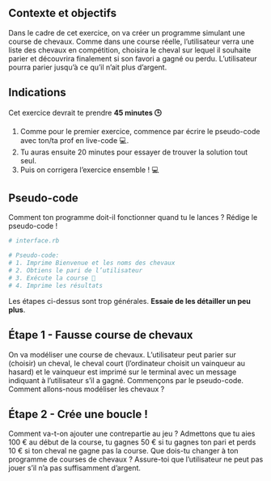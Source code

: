 ## Contexte et objectifs

Dans le cadre de cet exercice, on va créer un programme simulant une
course de chevaux. Comme dans une course réelle, l’utilisateur
verra une liste des chevaux en compétition, choisira le cheval sur
lequel il souhaite parier et découvrira finalement si son favori a
gagné ou perdu. L’utilisateur pourra parier jusqu’à ce qu’il
n’ait plus d’argent.

## Indications

Cet exercice devrait te prendre **45 minutes 🕒**

1.  Comme pour le premier exercice, commence par écrire le pseudo-code
    avec ton/ta prof en live-code 💻.
2.  Tu auras ensuite 20 minutes pour essayer de trouver la solution
    tout seul.
3.  Puis on corrigera l’exercice ensemble ! 💻

## Pseudo-code

Comment ton programme doit-il fonctionner quand tu le lances ? Rédige le
pseudo-code !

```ruby
# interface.rb

# Pseudo-code:
# 1. Imprime Bienvenue et les noms des chevaux
# 2. Obtiens le pari de l’utilisateur
# 3. Exécute la course 🐴
# 4. Imprime les résultats
```

Les étapes ci-dessus sont trop générales. **Essaie de les détailler un
peu plus**.

## Étape 1 - Fausse course de chevaux

On va modéliser une course de chevaux. L’utilisateur peut parier
sur (choisir) un cheval, le cheval court (l’ordinateur choisit un
vainqueur au hasard) et le vainqueur est imprimé sur le terminal avec un
message indiquant à l’utilisateur s’il a gagné. Commençons par
le pseudo-code. Comment allons-nous modéliser les chevaux ?

## Étape 2 - Crée une boucle !

Comment va-t-on ajouter une contrepartie au jeu ? Admettons que tu aies
100 € au début de la course, tu gagnes 50 € si tu gagnes ton pari et
perds 10 € si ton cheval ne gagne pas la course. Que dois-tu changer à
ton programme de courses de chevaux ? Assure-toi que l’utilisateur
ne peut pas jouer s’il n’a pas suffisamment d’argent.

